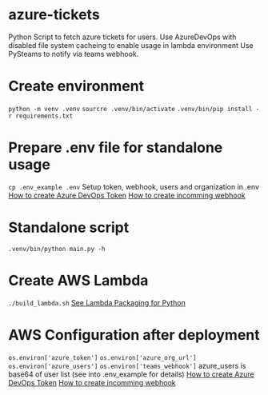 # azure-tickets
Python Script to fetch azure tickets for users.
Use AzureDevOps with disabled file system cacheing to enable usage in lambda environment
Use PySteams to notify via teams webhook.

# Create environment
`python -m venv .venv`
`sourcre .venv/bin/activate`
`.venv/bin/pip install -r requirements.txt`

# Prepare .env file for standalone usage
`cp .env_example .env`
Setup token, webhook, users and organization in .env
[How to create Azure DevOps Token](https://learn.microsoft.com/pl-pl/azure/devops/organizations/accounts/use-personal-access-tokens-to-authenticate?view=azure-devops&tabs=Windows "Azure DevOps Token")
[How to create incomming webhook](https://learn.microsoft.com/en-us/microsoftteams/platform/webhooks-and-connectors/how-to/add-incoming-webhook?tabs=newteams%2Cdotnet "Teams Webhook")

# Standalone script
`.venv/bin/python main.py -h`

# Create AWS Lambda
`./build_lambda.sh`
[See Lambda Packaging for Python](https://docs.aws.amazon.com/lambda/latest/dg/python-package.html "Lambda Packaging")

# AWS Configuration after deployment
`os.environ['azure_token']`
`os.environ['azure_org_url']`
`os.environ['azure_users']`
`os.environ['teams_webhook']`
azure_users is base64 of user list (see into .env_example for details)
[How to create Azure DevOps Token](https://learn.microsoft.com/pl-pl/azure/devops/organizations/accounts/use-personal-access-tokens-to-authenticate?view=azure-devops&tabs=Windows "Azure DevOps Token")
[How to create incomming webhook](https://learn.microsoft.com/en-us/microsoftteams/platform/webhooks-and-connectors/how-to/add-incoming-webhook?tabs=newteams%2Cdotnet "Teams Webhook")
